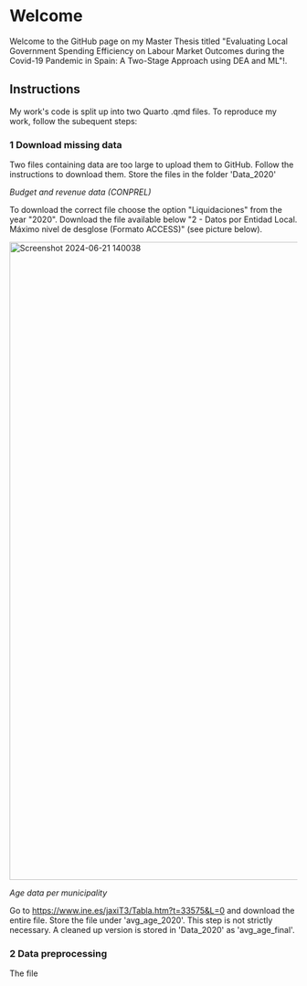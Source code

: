 # Welcome

Welcome to the GitHub page on my Master Thesis titled "Evaluating Local Government Spending Efficiency on Labour Market Outcomes during the Covid-19 Pandemic in Spain: A Two-Stage Approach using DEA and ML"!.

## Instructions 

My work's code is split up into two Quarto .qmd files. 
To reproduce my work, follow the subequent steps:

### 1 Download missing data

Two files containing data are too large to upload them to GitHub. Follow the instructions to download them. Store the files in the folder 'Data_2020'

_Budget and revenue data (CONPREL)_

To download the correct file choose the option "Liquidaciones" from the year "2020". Download the file available below "2 - Datos por Entidad Local. Máximo nivel de desglose (Formato ACCESS)" (see picture below).

<img width="1117" alt="Screenshot 2024-06-21 140038" src="https://github.com/frederickps/master-thesis/assets/144943264/bfe29539-93c2-414e-81b4-2c9e9536c6f0">



_Age data per municipality_

Go to https://www.ine.es/jaxiT3/Tabla.htm?t=33575&L=0 and download the entire file. Store the file under 'avg_age_2020'. This step is not strictly necessary. A cleaned up version is stored in 'Data_2020' as 'avg_age_final'.

### 2 Data preprocessing

The file 
